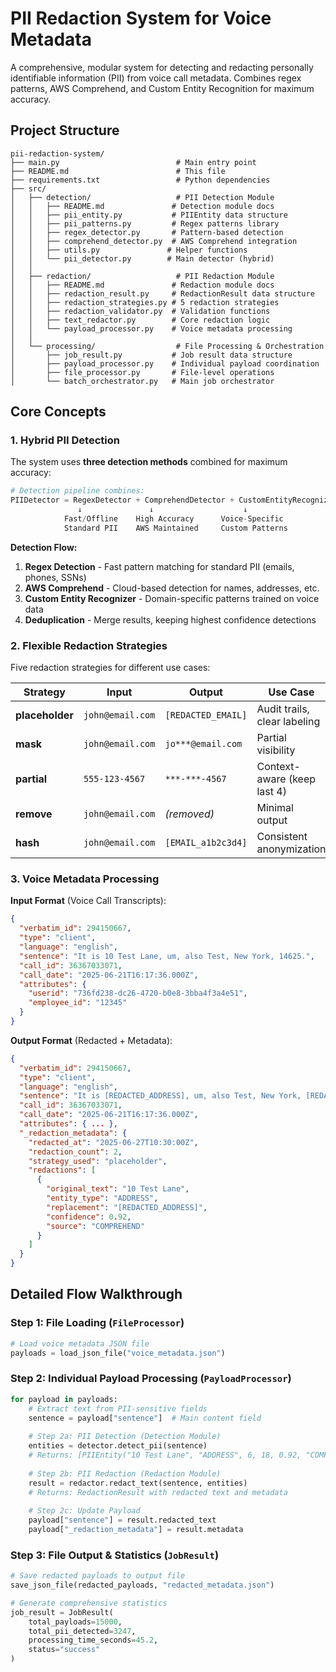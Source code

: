 # PII Redaction System for Voice Metadata

A comprehensive, modular system for detecting and redacting personally identifiable information (PII) from voice call metadata. Combines regex patterns, AWS Comprehend, and Custom Entity Recognition for maximum accuracy.

## Project Structure

```
pii-redaction-system/
├── main.py                          # Main entry point
├── README.md                        # This file
├── requirements.txt                 # Python dependencies
├── src/
│   ├── detection/                   # PII Detection Module
│   │   ├── README.md               # Detection module docs
│   │   ├── pii_entity.py           # PIIEntity data structure
│   │   ├── pii_patterns.py         # Regex patterns library
│   │   ├── regex_detector.py       # Pattern-based detection
│   │   ├── comprehend_detector.py  # AWS Comprehend integration
│   │   ├── utils.py               # Helper functions
│   │   └── pii_detector.py        # Main detector (hybrid)
│   │
│   ├── redaction/                   # PII Redaction Module
│   │   ├── README.md               # Redaction module docs
│   │   ├── redaction_result.py     # RedactionResult data structure
│   │   ├── redaction_strategies.py # 5 redaction strategies
│   │   ├── redaction_validator.py  # Validation functions
│   │   ├── text_redactor.py        # Core redaction logic
│   │   └── payload_processor.py    # Voice metadata processing
│   │
│   └── processing/                  # File Processing & Orchestration
│       ├── job_result.py           # Job result data structure
│       ├── payload_processor.py    # Individual payload coordination
│       ├── file_processor.py       # File-level operations
│       └── batch_orchestrator.py   # Main job orchestrator
```

## Core Concepts

### 1. Hybrid PII Detection

The system uses **three detection methods** combined for maximum accuracy:

```python
# Detection pipeline combines:
PIIDetector = RegexDetector + ComprehendDetector + CustomEntityRecognizer
               ↓               ↓                    ↓
            Fast/Offline    High Accuracy      Voice-Specific
            Standard PII    AWS Maintained     Custom Patterns
```

**Detection Flow:**
1. **Regex Detection** - Fast pattern matching for standard PII (emails, phones, SSNs)
2. **AWS Comprehend** - Cloud-based detection for names, addresses, etc.
3. **Custom Entity Recognizer** - Domain-specific patterns trained on voice data
4. **Deduplication** - Merge results, keeping highest confidence detections

### 2. Flexible Redaction Strategies

Five redaction strategies for different use cases:

| Strategy | Input | Output | Use Case |
|----------|-------|--------|----------|
| **placeholder** | `john@email.com` | `[REDACTED_EMAIL]` | Audit trails, clear labeling |
| **mask** | `john@email.com` | `jo***@email.com` | Partial visibility |
| **partial** | `555-123-4567` | `***-***-4567` | Context-aware (keep last 4) |
| **remove** | `john@email.com` | _(removed)_ | Minimal output |
| **hash** | `john@email.com` | `[EMAIL_a1b2c3d4]` | Consistent anonymization |

### 3. Voice Metadata Processing

**Input Format** (Voice Call Transcripts):
```json
{
  "verbatim_id": 294150667,
  "type": "client",
  "language": "english", 
  "sentence": "It is 10 Test Lane, um, also Test, New York, 14625.",
  "call_id": 36367033071,
  "call_date": "2025-06-21T16:17:36.000Z",
  "attributes": {
    "userid": "736fd238-dc26-4720-b0e8-3bba4f3a4e51",
    "employee_id": "12345"
  }
}
```

**Output Format** (Redacted + Metadata):
```json
{
  "verbatim_id": 294150667,
  "type": "client", 
  "language": "english",
  "sentence": "It is [REDACTED_ADDRESS], um, also Test, New York, [REDACTED_ZIP].",
  "call_id": 36367033071,
  "call_date": "2025-06-21T16:17:36.000Z",
  "attributes": { ... },
  "_redaction_metadata": {
    "redacted_at": "2025-06-27T10:30:00Z",
    "redaction_count": 2,
    "strategy_used": "placeholder",
    "redactions": [
      {
        "original_text": "10 Test Lane",
        "entity_type": "ADDRESS",
        "replacement": "[REDACTED_ADDRESS]",
        "confidence": 0.92,
        "source": "COMPREHEND"
      }
    ]
  }
}
```

## Detailed Flow Walkthrough

### Step 1: File Loading (`FileProcessor`)
```python
# Load voice metadata JSON file
payloads = load_json_file("voice_metadata.json")
```

### Step 2: Individual Payload Processing (`PayloadProcessor`)
```python
for payload in payloads:
    # Extract text from PII-sensitive fields
    sentence = payload["sentence"]  # Main content field
    
    # Step 2a: PII Detection (Detection Module)
    entities = detector.detect_pii(sentence)
    # Returns: [PIIEntity("10 Test Lane", "ADDRESS", 6, 18, 0.92, "COMPREHEND")]
    
    # Step 2b: PII Redaction (Redaction Module)  
    result = redactor.redact_text(sentence, entities)
    # Returns: RedactionResult with redacted text and metadata
    
    # Step 2c: Update Payload
    payload["sentence"] = result.redacted_text
    payload["_redaction_metadata"] = result.metadata
```

### Step 3: File Output & Statistics (`JobResult`)
```python
# Save redacted payloads to output file
save_json_file(redacted_payloads, "redacted_metadata.json")

# Generate comprehensive statistics
job_result = JobResult(
    total_payloads=15000,
    total_pii_detected=3247,
    processing_time_seconds=45.2,
    status="success"
)
```